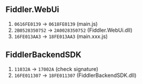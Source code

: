 ## Fiddler.WebUi

1. `0616FE0139` -> `0618FE0139` (main.js)
2. `2B0528350752` -> `2A0028350752` (Fiddler.WebUi.dll)
3. `16FE013AA3` -> `18FE013AA3` (main.xxx.js)

## FiddlerBackendSDK

1. `11032A` -> `17002A` (check signature)
2. `16FE011307` -> `18FE011307` (FiddlerBackendSDK.dll)